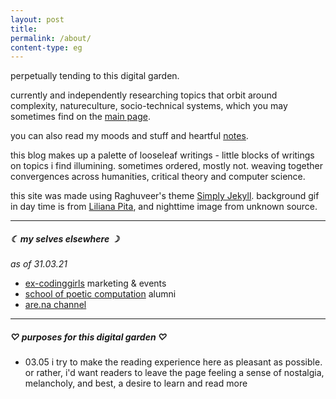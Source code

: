 ```yaml
---
layout: post
title:
permalink: /about/
content-type: eg
---
```


perpetually tending to this digital garden.

currently and independently researching topics that orbit around complexity, natureculture, socio-technical systems, which you may sometimes find on the [main page](/).

you can also read my moods and stuff and heartful [notes](http://litepalette.github.io/notes).

this blog makes up a palette of looseleaf writings - little blocks of writings on topics i find illumining. sometimes ordered, mostly not. weaving together convergences across humanities, critical theory and computer science.

this site was made using Raghuveer's theme [Simply Jekyll](https://simply-jekyll.netlify.app/). background gif in day time is from [Liliana Pita](https://www.artstation.com/artwork/lVyOLz), and nighttime image from unknown source.

---

##### ☾ my selves elsewhere ☽

*as of 31.03.21*

- [ex-codinggirls](https://www.facebook.com/CodingGirls/) marketing & events
- [school of poetic computation](https://www.are.na/digital-love-languages) alumni
- [are.na channel](https://www.are.na/vanessa-auraphin)

---

##### ♡ purposes for this digital garden ♡
- 03.05 i try to make the reading experience here as pleasant as possible. or rather, i'd want readers to leave the page feeling a sense of nostalgia, melancholy, and best, a desire to learn and read more